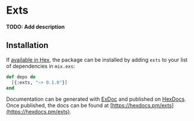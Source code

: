 # Exts

**TODO: Add description**

## Installation

If [available in Hex](https://hex.pm/docs/publish), the package can be installed
by adding `exts` to your list of dependencies in `mix.exs`:

```elixir
def deps do
  [{:exts, "~> 0.1.0"}]
end
```

Documentation can be generated with [ExDoc](https://github.com/elixir-lang/ex_doc)
and published on [HexDocs](https://hexdocs.pm). Once published, the docs can
be found at [https://hexdocs.pm/exts](https://hexdocs.pm/exts).

